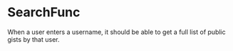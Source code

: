# SearchFunc
When a user enters a username, it should be able to get a full list of public gists by that user. 
